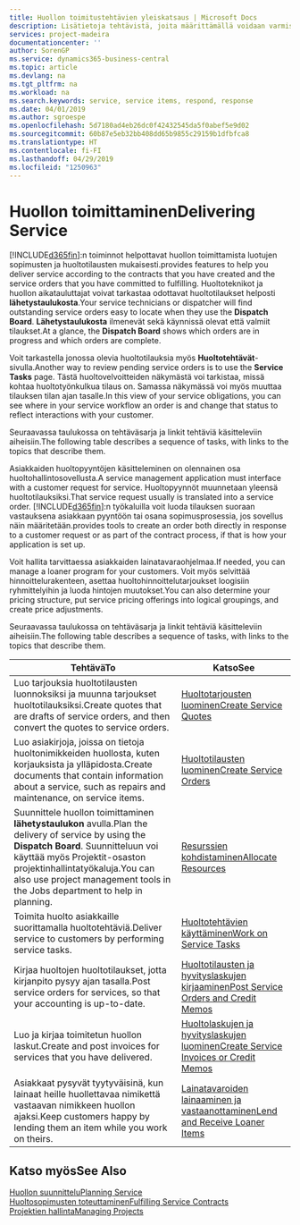 ```yaml
---
title: Huollon toimitustehtävien yleiskatsaus | Microsoft Docs
description: Lisätietoja tehtävistä, joita määrittämällä voidaan varmistaa laadukkaan huollon toimitus ja asiakkaiden kanssa tehtyjen sopimusten noudattaminen.
services: project-madeira
documentationcenter: ''
author: SorenGP
ms.service: dynamics365-business-central
ms.topic: article
ms.devlang: na
ms.tgt_pltfrm: na
ms.workload: na
ms.search.keywords: service, service items, respond, response
ms.date: 04/01/2019
ms.author: sgroespe
ms.openlocfilehash: 5d7180ad4eb26dc0f42432545da5f0abef5e9d02
ms.sourcegitcommit: 60b87e5eb32bb408dd65b9855c29159b1dfbfca8
ms.translationtype: HT
ms.contentlocale: fi-FI
ms.lasthandoff: 04/29/2019
ms.locfileid: "1250963"
---
```

# <a name="delivering-service"></a><span data-ttu-id="7dbc1-103">Huollon toimittaminen</span><span class="sxs-lookup"><span data-stu-id="7dbc1-103">Delivering Service</span></span>
[!INCLUDE[d365fin](includes/d365fin_md.md)]<span data-ttu-id="7dbc1-104">:n toiminnot helpottavat huollon toimittamista luotujen sopimusten ja huoltotilausten mukaisesti.</span><span class="sxs-lookup"><span data-stu-id="7dbc1-104">provides features to help you deliver service according to the contracts that you have created and the service orders that you have committed to fulfilling.</span></span> <span data-ttu-id="7dbc1-105">Huoltoteknikot ja huollon aikatauluttajat voivat tarkastaa odottavat huoltotilaukset helposti **lähetystaulukosta**.</span><span class="sxs-lookup"><span data-stu-id="7dbc1-105">Your service technicians or dispatcher will find outstanding service orders easy to locate when they use the **Dispatch Board**.</span></span> <span data-ttu-id="7dbc1-106">**Lähetystaulukosta** ilmenevät sekä käynnissä olevat että valmiit tilaukset.</span><span class="sxs-lookup"><span data-stu-id="7dbc1-106">At a glance, the **Dispatch Board** shows which orders are in progress and which orders are complete.</span></span>  
  
<span data-ttu-id="7dbc1-107">Voit tarkastella jonossa olevia huoltotilauksia myös **Huoltotehtävät**-sivulla.</span><span class="sxs-lookup"><span data-stu-id="7dbc1-107">Another way to review pending service orders is to use the **Service Tasks** page.</span></span> <span data-ttu-id="7dbc1-108">Tästä huoltovelvoitteiden näkymästä voi tarkistaa, missä kohtaa huoltotyönkulkua tilaus on. Samassa näkymässä voi myös muuttaa tilauksen tilan ajan tasalle.</span><span class="sxs-lookup"><span data-stu-id="7dbc1-108">In this view of your service obligations, you can see where in your service workflow an order is and change that status to reflect interactions with your customer.</span></span>  
  
<span data-ttu-id="7dbc1-109">Seuraavassa taulukossa on tehtäväsarja ja linkit tehtäviä käsitteleviin aiheisiin.</span><span class="sxs-lookup"><span data-stu-id="7dbc1-109">The following table describes a sequence of tasks, with links to the topics that describe them.</span></span>   

<span data-ttu-id="7dbc1-110">Asiakkaiden huoltopyyntöjen käsitteleminen on olennainen osa huoltohallintosovellusta.</span><span class="sxs-lookup"><span data-stu-id="7dbc1-110">A service management application must interface with a customer request for service.</span></span> <span data-ttu-id="7dbc1-111">Huoltopyynnöt muunnetaan yleensä huoltotilauksiksi.</span><span class="sxs-lookup"><span data-stu-id="7dbc1-111">That service request usually is translated into a service order.</span></span> [!INCLUDE[d365fin](includes/d365fin_md.md)]<span data-ttu-id="7dbc1-112">:n työkaluilla voit luoda tilauksen suoraan vastauksena asiakkaan pyyntöön tai osana sopimusprosessia, jos sovellus näin määritetään.</span><span class="sxs-lookup"><span data-stu-id="7dbc1-112">provides tools to create an order both directly in response to a customer request or as part of the contract process, if that is how your application is set up.</span></span>  
  
<span data-ttu-id="7dbc1-113">Voit hallita tarvittaessa asiakkaiden lainatavaraohjelmaa.</span><span class="sxs-lookup"><span data-stu-id="7dbc1-113">If needed, you can manage a loaner program for your customers.</span></span> <span data-ttu-id="7dbc1-114">Voit myös selvittää hinnoittelurakenteen, asettaa huoltohinnoittelutarjoukset loogisiin ryhmittelyihin ja luoda hintojen muutokset.</span><span class="sxs-lookup"><span data-stu-id="7dbc1-114">You can also determine your pricing structure, put service pricing offerings into logical groupings, and create price adjustments.</span></span>  
  
<span data-ttu-id="7dbc1-115">Seuraavassa taulukossa on tehtäväsarja ja linkit tehtäviä käsitteleviin aiheisiin.</span><span class="sxs-lookup"><span data-stu-id="7dbc1-115">The following table describes a sequence of tasks, with links to the topics that describe them.</span></span>   
  
|<span data-ttu-id="7dbc1-116">**Tehtävä**</span><span class="sxs-lookup"><span data-stu-id="7dbc1-116">**To**</span></span>|<span data-ttu-id="7dbc1-117">**Katso**</span><span class="sxs-lookup"><span data-stu-id="7dbc1-117">**See**</span></span>|  
|------------|-------------|  
|<span data-ttu-id="7dbc1-118">Luo tarjouksia huoltotilausten luonnoksiksi ja muunna tarjoukset huoltotilauksiksi.</span><span class="sxs-lookup"><span data-stu-id="7dbc1-118">Create quotes that are drafts of service orders, and then convert the quotes to service orders.</span></span>|[<span data-ttu-id="7dbc1-119">Huoltotarjousten luominen</span><span class="sxs-lookup"><span data-stu-id="7dbc1-119">Create Service Quotes</span></span>](service-how-to-create-service-quotes.md)|
|<span data-ttu-id="7dbc1-120">Luo asiakirjoja, joissa on tietoja huoltonimikkeiden huollosta, kuten korjauksista ja ylläpidosta.</span><span class="sxs-lookup"><span data-stu-id="7dbc1-120">Create documents that contain information about a service, such as repairs and maintenance, on service items.</span></span>|[<span data-ttu-id="7dbc1-121">Huoltotilausten luominen</span><span class="sxs-lookup"><span data-stu-id="7dbc1-121">Create Service Orders</span></span>](service-how-to-create-service-orders.md)|
|<span data-ttu-id="7dbc1-122">Suunnittele huollon toimittaminen **lähetystaulukon** avulla.</span><span class="sxs-lookup"><span data-stu-id="7dbc1-122">Plan the delivery of service by using the **Dispatch Board**.</span></span> <span data-ttu-id="7dbc1-123">Suunnitteluun voi käyttää myös Projektit-osaston projektinhallintatyökaluja.</span><span class="sxs-lookup"><span data-stu-id="7dbc1-123">You can also use project management tools in the Jobs department to help in planning.</span></span>|[<span data-ttu-id="7dbc1-124">Resurssien kohdistaminen</span><span class="sxs-lookup"><span data-stu-id="7dbc1-124">Allocate Resources</span></span>](service-how-to-allocate-resources.md)|  
|<span data-ttu-id="7dbc1-125">Toimita huolto asiakkaille suorittamalla huoltotehtäviä.</span><span class="sxs-lookup"><span data-stu-id="7dbc1-125">Deliver service to customers by performing service tasks.</span></span>|[<span data-ttu-id="7dbc1-126">Huoltotehtävien käyttäminen</span><span class="sxs-lookup"><span data-stu-id="7dbc1-126">Work on Service Tasks</span></span>](service-how-to-work-on-service-tasks.md)|  
|<span data-ttu-id="7dbc1-127">Kirjaa huoltojen huoltotilaukset, jotta kirjanpito pysyy ajan tasalla.</span><span class="sxs-lookup"><span data-stu-id="7dbc1-127">Post service orders for services, so that your accounting is up-to-date.</span></span>|[<span data-ttu-id="7dbc1-128">Huoltotilausten ja hyvityslaskujen kirjaaminen</span><span class="sxs-lookup"><span data-stu-id="7dbc1-128">Post Service Orders and Credit Memos</span></span>](service-how-to-post-service-orders.md)|  
|<span data-ttu-id="7dbc1-129">Luo ja kirjaa toimitetun huollon laskut.</span><span class="sxs-lookup"><span data-stu-id="7dbc1-129">Create and post invoices for services that you have delivered.</span></span>|[<span data-ttu-id="7dbc1-130">Huoltolaskujen ja hyvityslaskujen luominen</span><span class="sxs-lookup"><span data-stu-id="7dbc1-130">Create Service Invoices or Credit Memos</span></span>](service-how-create-invoices.md)|  
|<span data-ttu-id="7dbc1-131">Asiakkaat pysyvät tyytyväisinä, kun lainaat heille huollettavaa nimikettä vastaavan nimikkeen huollon ajaksi.</span><span class="sxs-lookup"><span data-stu-id="7dbc1-131">Keep customers happy by lending them an item while you work on theirs.</span></span>| [<span data-ttu-id="7dbc1-132">Lainatavaroiden lainaaminen ja vastaanottaminen</span><span class="sxs-lookup"><span data-stu-id="7dbc1-132">Lend and Receive Loaner Items</span></span>](service-how-to-lend-receive-loaners.md)|
  
## <a name="see-also"></a><span data-ttu-id="7dbc1-133">Katso myös</span><span class="sxs-lookup"><span data-stu-id="7dbc1-133">See Also</span></span>  
[<span data-ttu-id="7dbc1-134">Huollon suunnittelu</span><span class="sxs-lookup"><span data-stu-id="7dbc1-134">Planning Service</span></span>](service-plan-service.md)  
[<span data-ttu-id="7dbc1-135">Huoltosopimusten toteuttaminen</span><span class="sxs-lookup"><span data-stu-id="7dbc1-135">Fulfilling Service Contracts</span></span>](service-fulfill-service-contracts.md)  
[<span data-ttu-id="7dbc1-136">Projektien hallinta</span><span class="sxs-lookup"><span data-stu-id="7dbc1-136">Managing Projects</span></span>](projects-manage-projects.md)  
